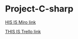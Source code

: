 # Project-C-sharp

[HIS IS Miro link](https://miro.com/app/board/uXjVP95mk7I=/)

[THIS IS Trello link](https://trello.com/b/jsbKnogu/survey)
